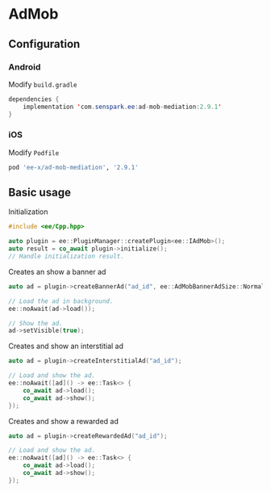 # AdMob
## Configuration
### Android
Modify `build.gradle`
```java
dependencies {
    implementation 'com.senspark.ee:ad-mob-mediation:2.9.1'
}
```

### iOS
Modify `Podfile`
```ruby
pod 'ee-x/ad-mob-mediation', '2.9.1'
```

## Basic usage
Initialization
```cpp
#include <ee/Cpp.hpp>

auto plugin = ee::PluginManager::createPlugin<ee::IAdMob>();
auto result = co_await plugin->initialize();
// Handle initialization result.
```

Creates an show a banner ad
```cpp
auto ad = plugin->createBannerAd("ad_id", ee::AdMobBannerAdSize::Normal);

// Load the ad in background.
ee::noAwait(ad->load());

// Show the ad.
ad->setVisible(true);
```

Creates and show an interstitial ad
```cpp
auto ad = plugin->createInterstitialAd("ad_id");

// Load and show the ad.
ee::noAwait([ad]() -> ee::Task<> {
    co_await ad->load();
    co_await ad->show();
});
```

Creates and show a rewarded ad
```cpp
auto ad = plugin->createRewardedAd("ad_id");

// Load and show the ad.
ee::noAwait([ad]() -> ee::Task<> {
    co_await ad->load();
    co_await ad->show();
});
```